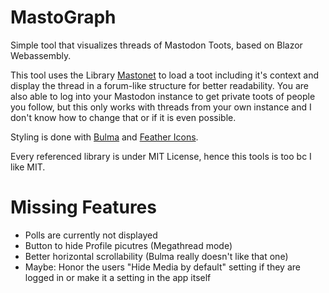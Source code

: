 # MastoGraph

Simple tool that visualizes threads of Mastodon Toots, based on Blazor Webassembly. 

This tool uses the Library [Mastonet](https://github.com/glacasa/Mastonet) to load a toot including it's context
and display the thread in a forum-like structure for better readability. You are also able to log into your 
Mastodon instance to get private toots of people you follow, but this only works with threads from your own instance
and I don't know how to change that or if it is even possible. 

Styling is done with [Bulma](Bulma.io) and [Feather Icons](https://feathericons.com). 

Every referenced library is under MIT License, hence this tools is too bc I like MIT.

# Missing Features

- Polls are currently not displayed
- Button to hide Profile picutres (Megathread mode)
- Better horizontal scrollability (Bulma really doesn't like that one)
- Maybe: Honor the users "Hide Media by default" setting if they are logged in or make it a 
setting in the app itself
